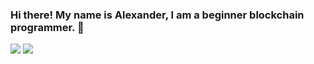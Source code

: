 ### Hi there! My name is Alexander, I am a beginner blockchain programmer. 👋

<img src="https://img.shields.io/badge/Tester-MASSA-e41c1f"/> <img src="https://img.shields.io/badge/Tester-Sui-6fbcf0"/>


